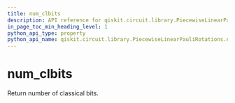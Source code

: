 ```yaml
---
title: num_clbits
description: API reference for qiskit.circuit.library.PiecewiseLinearPauliRotations.num_clbits
in_page_toc_min_heading_level: 1
python_api_type: property
python_api_name: qiskit.circuit.library.PiecewiseLinearPauliRotations.num_clbits
---
```


# num\_clbits

Return number of classical bits.

